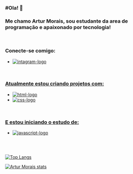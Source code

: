 <h3>#Ola! 👋</h3>

<h3>Me chamo Artur Morais, sou estudante da area de programação e apaixonado por tecnologia!</h3>
<br>
<h3>Conecte-se comigo: </h3>

- <a href="https://www.instagram.com/artuur.morais/?next=%2F"> <img src="https://img.shields.io/badge/Instagram-E4405F?style=for-the-badge&logo=instagram&logoColor=white" alt="intagram-logo">

<br>
<h3>Atualmente estou criando projetos com:</h3>

  -  <img src="https://img.shields.io/badge/HTML5-E34F26?style=for-the-badge&logo=html5&logoColor=white" alt="html-logo" />
  - <img src="https://img.shields.io/badge/CSS3-1572B6?style=for-the-badge&logo=css3&logoColor=white" alt="css-logo" />

<br>
<h3>E estou iniciando o estudo de: </h3>

- <img src="https://img.shields.io/badge/JavaScript-323330?style=for-the-badge&logo=javascript&logoColor=F7DF1E" alt="javascript-logo" />

<br>
<br>

[![Top Langs](https://github-readme-stats.vercel.app/api/top-langs/?username=artmorais77)](https://github.com/anuraghazra/github-readme-stats)

[![Artur Morais stats](https://github-readme-stats.vercel.app/api?username=artmorais77)](https://github.com/anuraghazra/github-readme-stats)


